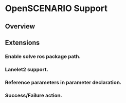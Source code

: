 # OpenSCENARIO Support

## Overview

## Extensions

### Enable solve ros package path.

### Lanelet2 support.

### Reference parameters in parameter declaration.

### Success/Failure action.
